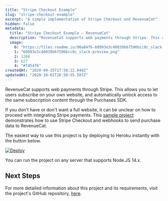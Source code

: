 ```yaml
---
title: "Stripe Checkout Example"
slug: "stripe-checkout-example"
excerpt: "A simple implementation of Stripe Checkout and RevenueCat"
hidden: false
metadata: 
  title: "Stripe Checkout Example – RevenueCat"
  description: "RevenueCat supports web payments through Stripe. This allows you to let users subscribe on your own website, and automatically unlock access to the same subscription content through the Purchases SDK."
  image: 
    0: "https://files.readme.io/90a84f6-60993e3c40039b67596bcc8c_slack-preview.png"
    1: "60993e3c40039b67596bcc8c_slack-preview.png"
    2: 1200
    3: 627
    4: "#f45476"
createdAt: "2020-09-25T17:58:22.048Z"
updatedAt: "2020-10-02T18:50:55.507Z"
---
```

RevenueCat supports web payments through Stripe. This allows you to let users subscribe on your own website, and automatically unlock access to the same subscription content through the Purchases SDK.

If you don't have or don't want a full website, it can be unclear on how to proceed with integrating Stripe payments. This [sample project](https://github.com/RevenueCat-Samples/stripe-no-website-example) demonstrates how to use Stripe Checkout and webhooks to send purchase data to RevenueCat.

The easiest way to use this project is by deploying to Heroku instantly with the button below.

[![Deploy](https://www.herokucdn.com/deploy/button.svg)](https://heroku.com/deploy?template=https://github.com/RevenueCat-Samples/stripe-no-website-example)

You can run the project on any server that supports Node.JS 14.x. 

## Next Steps

For more detailed information about this project and its requirements, visit the project's GitHub repository, [here](https://github.com/RevenueCat-Samples/stripe-no-website-example).
